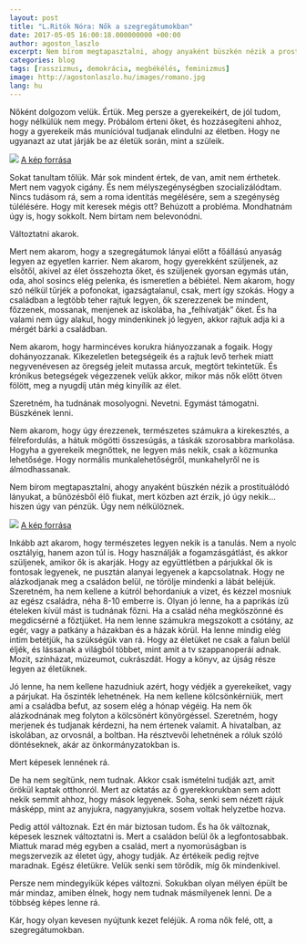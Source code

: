 ```yaml
---
layout: post
title: "L.Ritók Nóra: Nők a szegregátumokban"
date: 2017-05-05 16:00:18.000000000 +00:00
author: agoston_laszlo
excerpt: Nem bírom megtapasztalni, ahogy anyaként büszkén nézik a prostituálódó lányukat, a bűnözésből élő fiukat, mert közben azt érzik, jó úgy nekik… hiszen úgy van pénzük. Úgy nem nélkülöznek. 
categories: blog
tags: [rasszizmus, demokrácia, megbékélés, feminizmus]
image: http://agostonlaszlo.hu/images/romano.jpg
lang: hu
---
```

Nőként dolgozom velük. Értük. Meg persze a gyerekeikért, de jól tudom, hogy nélkülük nem megy. Próbálom érteni őket, és hozzásegíteni ahhoz, hogy a gyerekeik más munícióval tudjanak elindulni az életben. Hogy ne ugyanazt az utat járják be az életük során, mint a szüleik.

![](http://agostonlaszlo.hu/images/romano.jpg)
[A kép forrása](https://cdnfr1.img.sputniknews.com/images/102214/33/1022143350.jpg)

Sokat tanultam tőlük. Már sok mindent értek, de van, amit nem érthetek. Mert nem vagyok cigány. És nem mélyszegénységben szocializálódtam. Nincs tudásom rá, sem a roma identitás megélésére, sem a szegénység túlélésére. Hogy mit keresek mégis ott? Behúzott a probléma. Mondhatnám úgy is, hogy sokkolt. Nem bírtam nem belevonódni.

Változtatni akarok.

Mert nem akarom, hogy a szegregátumok lányai előtt a főállású anyaság legyen az egyetlen karrier. Nem akarom, hogy gyerekként szüljenek, az elsőtől, akivel az élet összehozta őket, és szüljenek gyorsan egymás után, oda, ahol sosincs elég pelenka, és ismeretlen a bébiétel.
Nem akarom, hogy szó nélkül tűrjék a pofonokat, igazságtalanul, csak, mert így szokás. Hogy a családban a legtöbb teher rajtuk legyen, ők szerezzenek be mindent, főzzenek, mossanak, menjenek az iskolába, ha „felhívatják” őket. És ha valami nem úgy alakul, hogy mindenkinek jó legyen, akkor rajtuk adja ki a mérgét bárki a családban.

Nem akarom, hogy harmincéves korukra hiányozzanak a fogaik. Hogy dohányozzanak. Kikezeletlen betegségeik és a rajtuk levő terhek miatt negyvenévesen az öregség jeleit mutassa arcuk, megtört tekintetük. És krónikus betegségek végezzenek velük akkor, mikor más nők előtt ötven fölött, meg a nyugdíj után még kinyílik az élet. 

Szeretném, ha tudnának mosolyogni. Nevetni. Egymást támogatni. Büszkének lenni.

Nem akarom, hogy úgy érezzenek, természetes számukra a kirekesztés, a félrefordulás, a hátuk mögötti összesúgás, a táskák szorosabbra markolása. Hogyha a gyerekeik megnőttek, ne legyen más nekik, csak a közmunka lehetősége. Hogy normális munkalehetőségről, munkahelyről ne is álmodhassanak.

Nem bírom megtapasztalni, ahogy anyaként büszkén nézik a prostituálódó lányukat, a bűnözésből élő fiukat, mert közben azt érzik, jó úgy nekik… hiszen úgy van pénzük. Úgy nem nélkülöznek. 

![](http://agostonlaszlo.hu/images/romano2.jpg)
[A kép forrása](http://darkroom.baltimoresun.com/wp-content/uploads/2013/10/RTR38DU4.jpg)

Inkább azt akarom, hogy természetes legyen nekik is a tanulás. Nem a nyolc osztályig, hanem azon túl is. Hogy használják a fogamzásgátlást, és akkor szüljenek, amikor ők is akarják. Hogy az együttlétben a párjukkal ők is fontosak legyenek, ne pusztán alanyai legyenek a kapcsolatnak. Hogy ne alázkodjanak meg a családon belül, ne törölje mindenki a lábát beléjük. Szeretném, ha nem kellene a kútról behordaniuk a vizet, és kézzel mosniuk az egész családra, néha 8-10 emberre is. Olyan jó lenne, ha a paprikás ízű ételeken kívül mást is tudnának főzni. Ha a család néha megköszönné és megdicsérné a főztjüket. Ha nem lenne számukra megszokott a csótány, az egér, vagy a patkány a házakban és a házak körül. Ha lenne mindig elég intim betétjük, ha szükségük van rá. Hogy az életüket ne csak a falun belül éljék, és lássanak a világból többet, mint amit a tv szappanoperái adnak. Mozit, színházat, múzeumot, cukrászdát. Hogy a könyv, az újság része legyen az életüknek. 

Jó lenne, ha nem kellene hazudniuk azért, hogy védjék a gyerekeiket, vagy a párjukat. Ha őszinték lehetnének. Ha nem kellene kölcsönkérniük, mert ami a családba befut, az sosem elég a hónap végéig. Ha nem ők alázkodnának meg folyton a kölcsönért könyörgéssel. Szeretném, hogy merjenek és tudjanak kérdezni, ha nem értenek valamit. A hivatalban, az iskolában, az orvosnál, a boltban. Ha résztvevői lehetnének a róluk szóló döntéseknek, akár az önkormányzatokban is. 

Mert képesek lennének rá. 

De ha nem segítünk, nem tudnak. Akkor csak ismételni tudják azt, amit örökül kaptak otthonról. Mert az oktatás az ő gyerekkorukban sem adott nekik semmit ahhoz, hogy mások legyenek. Soha, senki sem nézett rájuk másképp, mint az anyjukra, nagyanyjukra, sosem voltak helyzetbe hozva. 

Pedig attól változnak. Ezt én már biztosan tudom. És ha ők változnak, képesek lesznek változtatni is. Mert a családon belül ők a legfontosabbak. Miattuk marad még egyben a család, mert a nyomorúságban is megszervezik az életet úgy, ahogy tudják. Az értékeik pedig rejtve maradnak. Egész életükre. Velük senki sem törődik, míg ők mindenkivel. 

Persze nem mindegyikük képes változni. Sokukban olyan mélyen épült be már mindaz, amiben élnek, hogy nem tudnak másmilyenek lenni. De a többség képes lenne rá. 

Kár, hogy olyan kevesen nyújtunk kezet feléjük. A roma nők felé, ott, a szegregátumokban.


